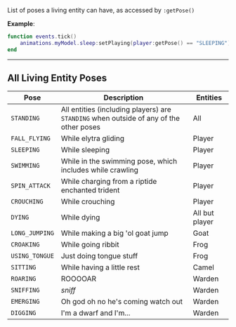 List of poses a living entity can have, as accessed by <code>:getPose()</code>

**Example**:

```lua
function events.tick()
    animations.myModel.sleep:setPlaying(player:getPose() == "SLEEPING")
end
```

---

## All Living Entity Poses

| Pose           | Description                                                                            | Entities       |
| -------------- | -------------------------------------------------------------------------------------- | -------------- |
| `STANDING`     | All entities (including players) are `STANDING` when outside of any of the other poses | All            |
| `FALL_FLYING`  | While elytra gliding                                                                   | Player         |
| `SLEEPING`     | While sleeping                                                                         | Player         |
| `SWIMMING`     | While in the swimming pose, which includes while crawling                              | Player         |
| `SPIN_ATTACK`  | While charging from a riptide enchanted trident                                        | Player         |
| `CROUCHING`    | While crouching                                                                        | Player         |
| `DYING`        | While dying                                                                            | All but player |
| `LONG_JUMPING` | While making a big 'ol goat jump                                                       | Goat           |
| `CROAKING`     | While going ribbit                                                                     | Frog           |
| `USING_TONGUE` | Just doing tongue stuff                                                                | Frog           |
| `SITTING`      | While having a little rest                                                             | Camel          |
| `ROARING`      | ROOOOAR                                                                                | Warden         |
| `SNIFFING`     | _sniff_                                                                                | Warden         |
| `EMERGING`     | Oh god oh no he's coming watch out                                                     | Warden         |
| `DIGGING`      | I'm a dwarf and I'm...                                                                 | Warden         |

